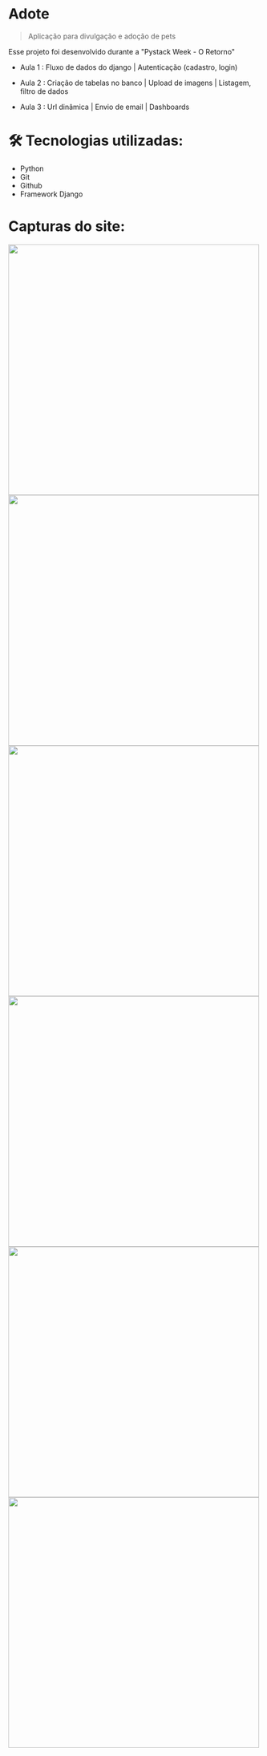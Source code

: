 # Adote

> Aplicação para divulgação e adoção de pets

Esse projeto foi desenvolvido durante a "Pystack Week - O Retorno"

- Aula 1 : 
Fluxo de dados do django |
Autenticação (cadastro, login)

- Aula 2 : 
Criação de tabelas no banco |
Upload de imagens | 
Listagem, filtro de dados

- Aula 3 : 
Url dinâmica |
Envio de email |
Dashboards

# 🛠️ Tecnologias utilizadas:
- Python
- Git
- Github
- Framework Django

# Capturas do site:

<div>
    <img src="https://user-images.githubusercontent.com/107145641/213818990-427ab072-73e1-46b4-b3b5-60f3a4e52ed8.png" width="500px" />
</div>
<div>
    <img src="https://user-images.githubusercontent.com/107145641/213820204-796557eb-eede-49cb-a5f9-2edc09e294e8.PNG" width="500px" />
</div>
<div>
    <img src="https://user-images.githubusercontent.com/107145641/213820370-9886c44d-9f54-479a-a48a-f2cd14227a77.png" width="500px" />
</div>
<div>
    <img src="https://user-images.githubusercontent.com/107145641/213820594-b8bea93d-7ee9-4f3c-9c64-cc9308fff69f.png" width="500px" />
</div>
<div>
    <img src="https://user-images.githubusercontent.com/107145641/213820762-0bca2a58-de56-4372-944d-de3259a09b2b.png" width="500px" />
</div>
<div>
    <img src="https://user-images.githubusercontent.com/107145641/213820945-debad22f-ca89-4ec9-abd8-bc18321def82.png" width="500px" />
</div>   
